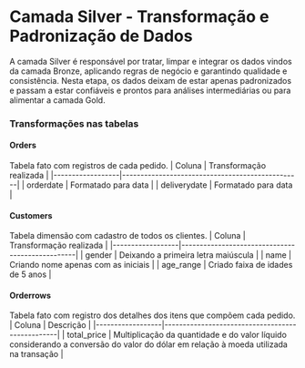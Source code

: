 # Camada Silver - Transformação e Padronização de Dados
A camada Silver é responsável por tratar, limpar e integrar os dados vindos da camada Bronze, aplicando regras de negócio e garantindo qualidade e consistência.
Nesta etapa, os dados deixam de estar apenas padronizados e passam a estar confiáveis e prontos para análises intermediárias ou para alimentar a camada Gold.

### Transformações nas tabelas
#### Orders
Tabela fato com registros de cada pedido.
| Coluna           | Transformação realizada                         |
|------------------|-------------------------------------------------|
| orderdate        | Formatado para data                             |
| deliverydate     | Formatado para data                             |

#### Customers
Tabela dimensão com cadastro de todos os clientes.
| Coluna           | Transformação realizada                         |
|------------------|-------------------------------------------------|
| gender           | Deixando a primeira letra maiúscula             |
| name             | Criando nome apenas com as iniciais             |
| age_range        | Criado faixa de idades de 5 anos                |

#### Orderrows
Tabela fato com registro dos detalhes dos itens que compõem cada pedido.
| Coluna           | Descrição                                       |
|------------------|-------------------------------------------------|
| total_price      | Multiplicação da quantidade e do valor líquido considerando a conversão do valor do dólar em relação à moeda utilizada na transação  |


